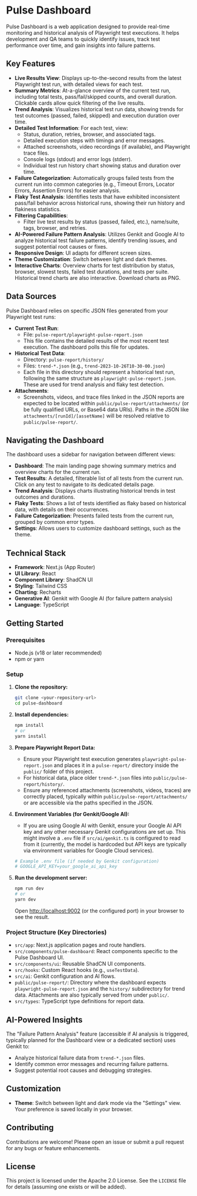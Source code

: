 
# Pulse Dashboard

Pulse Dashboard is a web application designed to provide real-time monitoring and historical analysis of Playwright test executions. It helps development and QA teams to quickly identify issues, track test performance over time, and gain insights into failure patterns.

## Key Features

-   **Live Results View**: Displays up-to-the-second results from the latest Playwright test run, with detailed views for each test.
-   **Summary Metrics**: At-a-glance overview of the current test run, including total tests, pass/fail/skipped counts, and overall duration. Clickable cards allow quick filtering of the live results.
-   **Trend Analysis**: Visualizes historical test run data, showing trends for test outcomes (passed, failed, skipped) and execution duration over time.
-   **Detailed Test Information**: For each test, view:
    -   Status, duration, retries, browser, and associated tags.
    -   Detailed execution steps with timings and error messages.
    -   Attached screenshots, video recordings (if available), and Playwright trace files.
    -   Console logs (stdout) and error logs (stderr).
    -   Individual test run history chart showing status and duration over time.
-   **Failure Categorization**: Automatically groups failed tests from the current run into common categories (e.g., Timeout Errors, Locator Errors, Assertion Errors) for easier analysis.
-   **Flaky Test Analysis**: Identifies tests that have exhibited inconsistent pass/fail behavior across historical runs, showing their run history and flakiness statistics.
-   **Filtering Capabilities**:
    -   Filter live test results by status (passed, failed, etc.), name/suite, tags, browser, and retries.
-   **AI-Powered Failure Pattern Analysis**: Utilizes Genkit and Google AI to analyze historical test failure patterns, identify trending issues, and suggest potential root causes or fixes.
-   **Responsive Design**: UI adapts for different screen sizes.
-   **Theme Customization**: Switch between light and dark themes.
-   **Interactive Charts**: Overview charts for test distribution by status, browser, slowest tests, failed test durations, and tests per suite. Historical trend charts are also interactive. Download charts as PNG.

## Data Sources

Pulse Dashboard relies on specific JSON files generated from your Playwright test runs:

-   **Current Test Run**:
    -   File: `pulse-report/playwright-pulse-report.json`
    -   This file contains the detailed results of the most recent test execution. The dashboard polls this file for updates.
-   **Historical Test Data**:
    -   Directory: `pulse-report/history/`
    -   Files: `trend-*.json` (e.g., `trend-2023-10-26T10-30-00.json`)
    -   Each file in this directory should represent a historical test run, following the same structure as `playwright-pulse-report.json`. These are used for trend analysis and flaky test detection.
-   **Attachments**:
    -   Screenshots, videos, and trace files linked in the JSON reports are expected to be located within `public/pulse-report/attachments/` (or be fully qualified URLs, or Base64 data URIs). Paths in the JSON like `attachments/[runId]/[assetName]` will be resolved relative to `public/pulse-report/`.

## Navigating the Dashboard

The dashboard uses a sidebar for navigation between different views:

-   **Dashboard**: The main landing page showing summary metrics and overview charts for the current run.
-   **Test Results**: A detailed, filterable list of all tests from the current run. Click on any test to navigate to its dedicated details page.
-   **Trend Analysis**: Displays charts illustrating historical trends in test outcomes and durations.
-   **Flaky Tests**: Shows a list of tests identified as flaky based on historical data, with details on their occurrences.
-   **Failure Categorization**: Presents failed tests from the current run, grouped by common error types.
-   **Settings**: Allows users to customize dashboard settings, such as the theme.

## Technical Stack

-   **Framework**: Next.js (App Router)
-   **UI Library**: React
-   **Component Library**: ShadCN UI
-   **Styling**: Tailwind CSS
-   **Charting**: Recharts
-   **Generative AI**: Genkit with Google AI (for failure pattern analysis)
-   **Language**: TypeScript

## Getting Started

### Prerequisites

-   Node.js (v18 or later recommended)
-   npm or yarn

### Setup

1.  **Clone the repository:**
    ```bash
    git clone <your-repository-url>
    cd pulse-dashboard 
    ```
2.  **Install dependencies:**
    ```bash
    npm install
    # or
    yarn install
    ```
3.  **Prepare Playwright Report Data:**
    -   Ensure your Playwright test execution generates `playwright-pulse-report.json` and places it in a `pulse-report/` directory inside the `public/` folder of this project.
    -   For historical data, place older `trend-*.json` files into `public/pulse-report/history/`.
    -   Ensure any referenced attachments (screenshots, videos, traces) are correctly placed, typically within `public/pulse-report/attachments/` or are accessible via the paths specified in the JSON.

4.  **Environment Variables (for Genkit/Google AI):**
    -   If you are using Google AI with Genkit, ensure your Google AI API key and any other necessary Genkit configurations are set up. This might involve a `.env` file if `src/ai/genkit.ts` is configured to read from it (currently, the model is hardcoded but API keys are typically via environment variables for Google Cloud services).
    ```bash
    # Example .env file (if needed by Genkit configuration)
    # GOOGLE_API_KEY=your_google_ai_api_key
    ```

5.  **Run the development server:**
    ```bash
    npm run dev
    # or
    yarn dev
    ```
    Open [http://localhost:9002](http://localhost:9002) (or the configured port) in your browser to see the result.

### Project Structure (Key Directories)

-   `src/app`: Next.js application pages and route handlers.
-   `src/components/pulse-dashboard`: React components specific to the Pulse Dashboard UI.
-   `src/components/ui`: Reusable ShadCN UI components.
-   `src/hooks`: Custom React hooks (e.g., `useTestData`).
-   `src/ai`: Genkit configuration and AI flows.
-   `public/pulse-report/`: Directory where the dashboard expects `playwright-pulse-report.json` and the `history/` subdirectory for trend data. Attachments are also typically served from under `public/`.
-   `src/types`: TypeScript type definitions for report data.

## AI-Powered Insights

The "Failure Pattern Analysis" feature (accessible if AI analysis is triggered, typically planned for the Dashboard view or a dedicated section) uses Genkit to:
-   Analyze historical failure data from `trend-*.json` files.
-   Identify common error messages and recurring failure patterns.
-   Suggest potential root causes and debugging strategies.

## Customization

-   **Theme**: Switch between light and dark mode via the "Settings" view. Your preference is saved locally in your browser.

## Contributing

Contributions are welcome! Please open an issue or submit a pull request for any bugs or feature enhancements.

## License

This project is licensed under the Apache 2.0 License. See the `LICENSE` file for details (assuming one exists or will be added).
